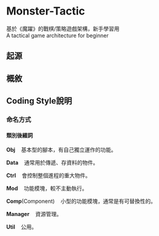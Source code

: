 # Monster-Tactic

基於《魔躍》的戰棋/策略遊戲架構，新手學習用<br/>
A tactical game architecture for beginner


## 起源

## 概敘

## Coding Style說明

### 命名方式

#### 類別後綴詞

<b>Obj</b>&nbsp;&nbsp;&nbsp;&nbsp;基本型的腳本，有自己獨立運作的功能。

<b>Data</b>&nbsp;&nbsp;&nbsp;&nbsp;通常用於傳遞、存資料的物件。

<b>Ctrl</b>&nbsp;&nbsp;&nbsp;&nbsp;會控制整個進程的重大物件。

<b>Mod</b>&nbsp;&nbsp;&nbsp;&nbsp;功能模塊，較不主動執行。

<b>Comp</b>(Component)&nbsp;&nbsp;&nbsp;&nbsp;小型的功能模塊，通常是有可替換性的。


<b>Manager</b>&nbsp;&nbsp;&nbsp;&nbsp;資源管理。

<b>Util</b>&nbsp;&nbsp;&nbsp;&nbsp;公用。